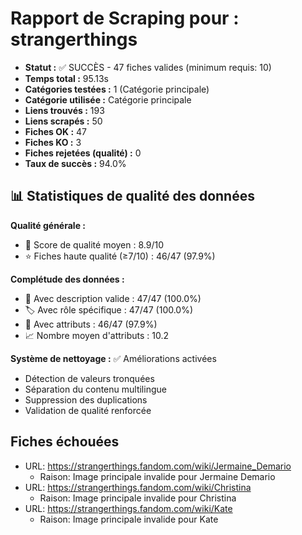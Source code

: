 # Rapport de Scraping pour : strangerthings
- **Statut :** ✅ SUCCÈS - 47 fiches valides (minimum requis: 10)
- **Temps total :** 95.13s
- **Catégories testées :** 1 (Catégorie principale)
- **Catégorie utilisée :** Catégorie principale
- **Liens trouvés :** 193
- **Liens scrapés :** 50
- **Fiches OK :** 47
- **Fiches KO :** 3
- **Fiches rejetées (qualité) :** 0
- **Taux de succès :** 94.0%

## 📊 Statistiques de qualité des données

**Qualité générale :**
- 🎯 Score de qualité moyen : 8.9/10
- ⭐ Fiches haute qualité (≥7/10) : 46/47 (97.9%)

**Complétude des données :**
- 📝 Avec description valide : 47/47 (100.0%)
- 🏷️ Avec rôle spécifique : 47/47 (100.0%)
- 🔖 Avec attributs : 46/47 (97.9%)
- 📈 Nombre moyen d'attributs : 10.2

**Système de nettoyage :** ✅ Améliorations activées
- Détection de valeurs tronquées
- Séparation du contenu multilingue  
- Suppression des duplications
- Validation de qualité renforcée

## Fiches échouées
- URL: https://strangerthings.fandom.com/wiki/Jermaine_Demario
  - Raison: Image principale invalide pour Jermaine Demario
- URL: https://strangerthings.fandom.com/wiki/Christina
  - Raison: Image principale invalide pour Christina
- URL: https://strangerthings.fandom.com/wiki/Kate
  - Raison: Image principale invalide pour Kate

